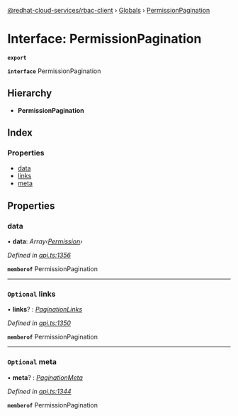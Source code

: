 [@redhat-cloud-services/rbac-client](../README.md) › [Globals](../globals.md) › [PermissionPagination](permissionpagination.md)

# Interface: PermissionPagination

**`export`** 

**`interface`** PermissionPagination

## Hierarchy

* **PermissionPagination**

## Index

### Properties

* [data](permissionpagination.md#data)
* [links](permissionpagination.md#optional-links)
* [meta](permissionpagination.md#optional-meta)

## Properties

###  data

• **data**: *Array‹[Permission](permission.md)›*

*Defined in [api.ts:1356](https://github.com/RedHatInsights/javascript-clients/blob/master/packages/rbac/api.ts#L1356)*

**`memberof`** PermissionPagination

___

### `Optional` links

• **links**? : *[PaginationLinks](paginationlinks.md)*

*Defined in [api.ts:1350](https://github.com/RedHatInsights/javascript-clients/blob/master/packages/rbac/api.ts#L1350)*

**`memberof`** PermissionPagination

___

### `Optional` meta

• **meta**? : *[PaginationMeta](paginationmeta.md)*

*Defined in [api.ts:1344](https://github.com/RedHatInsights/javascript-clients/blob/master/packages/rbac/api.ts#L1344)*

**`memberof`** PermissionPagination
